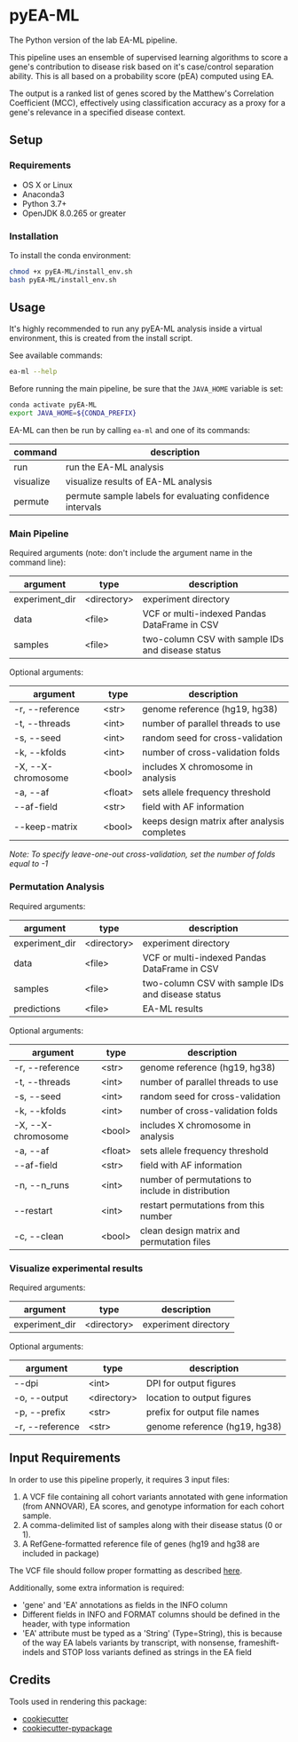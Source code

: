 # pyEA-ML

The Python version of the lab EA-ML pipeline.

This pipeline uses an ensemble of supervised learning algorithms to score a gene's contribution to disease risk based on
it's case/control separation ability. This is all based on a probability score (pEA) computed using EA.

The output is a ranked list of genes scored by the Matthew's Correlation Coefficient (MCC), effectively using
classification accuracy as a proxy for a gene's relevance in a specified disease context.

## Setup

### Requirements

- OS X or Linux
- Anaconda3
- Python 3.7+
- OpenJDK 8.0.265 or greater

### Installation

To install the conda environment:
```bash
chmod +x pyEA-ML/install_env.sh
bash pyEA-ML/install_env.sh
```

## Usage

It's highly recommended to run any pyEA-ML analysis inside a virtual environment, this is created from the install script.

See available commands:
```bash
ea-ml --help
```

Before running the main pipeline, be sure that the `JAVA_HOME` variable is set:
```bash
conda activate pyEA-ML
export JAVA_HOME=${CONDA_PREFIX}
```

EA-ML can then be run by calling `ea-ml` and one of its commands:

| command     | description                                               |
|-------------|-----------------------------------------------------------|
| run         | run the EA-ML analysis                                    |
| visualize   | visualize results of EA-ML analysis                       |
| permute     | permute sample labels for evaluating confidence intervals |

### Main Pipeline

Required arguments (note: don't include the argument name in the command line):

| argument       | type          | description                                       |
|----------------|---------------|---------------------------------------------------|
| experiment_dir | \<directory\> | experiment directory                              |
| data           | \<file\>      | VCF or multi-indexed Pandas DataFrame in CSV      |
| samples        | \<file\>      | two-column CSV with sample IDs and disease status |

Optional arguments:

| argument           | type      | description                                    |
|--------------------|-----------|------------------------------------------------|
| -r, --reference    | \<str\>   | genome reference (hg19, hg38)                  |
| -t, --threads      | \<int\>   | number of parallel threads to use              |
| -s, --seed         | \<int\>   | random seed for cross-validation               |
| -k, --kfolds       | \<int\>   | number of cross-validation folds               |
| -X, --X-chromosome | \<bool\>  | includes X chromosome in analysis              |
| -a, --af           | \<float\> | sets allele frequency threshold                |
| --af-field         | \<str\>   | field with AF information                      |
| --keep-matrix      | \<bool\>  | keeps design matrix after analysis completes   |

*Note: To specify leave-one-out cross-validation, set the number of folds equal to -1*

### Permutation Analysis

Required arguments:

| argument       | type          | description                                       |
|----------------|---------------|---------------------------------------------------|
| experiment_dir | \<directory\> | experiment directory                              |
| data           | \<file\>      | VCF or multi-indexed Pandas DataFrame in CSV      |
| samples        | \<file\>      | two-column CSV with sample IDs and disease status |
| predictions    | \<file\>      | EA-ML results                                     |

Optional arguments:

| argument           | type      | description                                       |
|--------------------|-----------|---------------------------------------------------|
| -r, --reference    | \<str\>   | genome reference (hg19, hg38)                     |
| -t, --threads      | \<int\>   | number of parallel threads to use                 |
| -s, --seed         | \<int\>   | random seed for cross-validation                  |
| -k, --kfolds       | \<int\>   | number of cross-validation folds                  |
| -X, --X-chromosome | \<bool\>  | includes X chromosome in analysis                 |
| -a, --af           | \<float\> | sets allele frequency threshold                   |
| --af-field         | \<str\>   | field with AF information                         |
| -n, --n_runs       | \<int\>   | number of permutations to include in distribution |
| --restart          | \<int\>   | restart permutations from this number             |
| -c, --clean        | \<bool\>  | clean design matrix and permutation files         |

### Visualize experimental results

Required arguments:

| argument       | type          | description          |
|----------------|---------------|----------------------|
| experiment_dir | \<directory\> | experiment directory |

Optional arguments:

| argument        | type          | description                    |
|-----------------|---------------|--------------------------------|
| --dpi           | \<int\>       | DPI for output figures         |
| -o, --output    | \<directory\> | location to output figures     |
| -p, --prefix    | \<str\>       | prefix for output file names   |
| -r, --reference | \<str\>       | genome reference (hg19, hg38)  |

## Input Requirements

In order to use this pipeline properly, it requires 3 input files:

1. A VCF file containing all cohort variants annotated with gene information (from ANNOVAR), EA scores, and genotype
   information for each cohort sample.
2. A comma-delimited list of samples along with their disease status (0 or 1).
3. A RefGene-formatted reference file of genes (hg19 and hg38 are included in package)

The VCF file should follow proper formatting as described [here](<https://samtools.github.io/hts-specs/VCFv4.2.pdf>).

Additionally, some extra information is required:

- 'gene' and 'EA' annotations as fields in the INFO column
- Different fields in INFO and FORMAT columns should be defined in the header, with type information
- 'EA' attribute must be typed as a 'String' (Type=String), this is because of the way EA labels variants by transcript,
  with nonsense, frameshift-indels and STOP loss variants defined as strings in the EA field

## Credits

Tools used in rendering this package:

-  [cookiecutter](https://github.com/audreyr/cookiecutter)
-  [cookiecutter-pypackage](https://github.com/audreyr/cookiecutter-pypackage)
